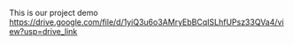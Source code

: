 This is our project demo
https://drive.google.com/file/d/1yiQ3u6o3AMryEbBCqISLhfUPsz33QVa4/view?usp=drive_link

